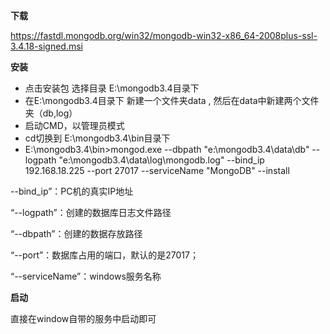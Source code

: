  **下载**

https://fastdl.mongodb.org/win32/mongodb-win32-x86_64-2008plus-ssl-3.4.18-signed.msi



 **安装**

- 点击安装包 选择目录 E:\mongodb3.4目录下
- 在E:\mongodb3.4目录下 新建一个文件夹data , 然后在data中新建两个文件夹（db,log）
- 启动CMD，以管理员模式
- cd切换到 E:\mongodb3.4\bin目录下
- E:\mongodb3.4\bin>mongod.exe --dbpath "e:\mongodb3.4\data\db" --logpath "e:\mongodb3.4\data\log\mongodb.log" --bind_ip 192.168.18.225 --port 27017 --serviceName "MongoDB" --install



--bind_ip”：PC机的真实IP地址

“--logpath”：创建的数据库日志文件路径

“--dbpath”：创建的数据存放路径

“--port”：数据库占用的端口，默认的是27017；

“--serviceName”：windows服务名称



**启动**

直接在window自带的服务中启动即可